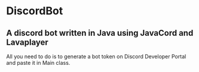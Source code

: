 # DiscordBot
A discord bot written in Java using JavaCord and Lavaplayer
------------------------------------------------------------------------------------------------------------------

All you need to do is to generate a bot token on Discord Developer Portal and paste it in Main class.
